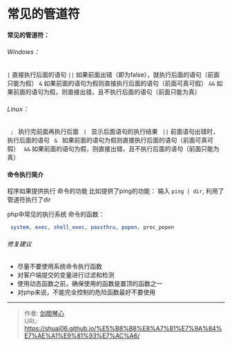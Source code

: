# 常见的管道符

  
#### 常见的管道符：
  
###### Windows：

` | `    直接执行后面的语句
` || `    如果前面出错（即为false），就执行后面的语句（前面只能为假）
` & `    如果前面的语句为假则直接执行后面的语句（前面可真可假）
` && `    如果前面的语句为假，则直接出错，且不执行后面的语句（前面只能为真）


###### Linux：

`  ;  `    执行完前面再执行后面
`  |  `    显示后面语句的执行结果
`  || `    前面语句出错时，执行后面的语句
`  &  `    如果前面的语句为假则直接执行后面的语句（前面可真可假）
`  && `     如果前面的语句为假，则直接出错，且不执行后面的语句（前面只能为真）







#### 命令执行简介

程序如果提供执行 命令的功能
比如提供了ping的功能： 输入 `ping | dir`,  利用了管道符执行了dir

php中常见的执行系统 命令的函数：

```php
 system, exec, shell_exec, passthru, popen, proc_popen
```



###### 修复建议

- 尽量不要使用系统命令执行函数
- 对客户端提交的变量进行过滤和检测
- 使用动态函数之前，确保使用的函数是置顶的函数之一
- 对php来说，不能完全控制的危险函数最好不要使用



---

> 作者: [剑胆琴心](http://shuai06.github.io)  
> URL: https://shuai06.github.io/%E5%B8%B8%E8%A7%81%E7%9A%84%E7%AE%A1%E9%81%93%E7%AC%A6/  

